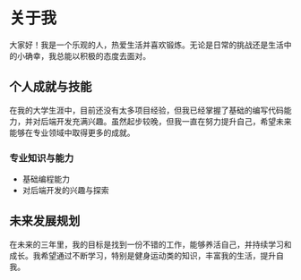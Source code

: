 # 关于我

大家好！我是一个乐观的人，热爱生活并喜欢锻炼。无论是日常的挑战还是生活中的小确幸，我总能以积极的态度去面对。

## 个人成就与技能

在我的大学生涯中，目前还没有太多项目经验，但我已经掌握了基础的编写代码能力，并对后端开发充满兴趣。虽然起步较晚，但我一直在努力提升自己，希望未来能够在专业领域中取得更多的成就。

### 专业知识与能力

- 基础编程能力
- 对后端开发的兴趣与探索

## 未来发展规划

在未来的三年里，我的目标是找到一份不错的工作，能够养活自己，并持续学习和成长。我希望通过不断学习，特别是健身运动类的知识，丰富我的生活，提升自我。
